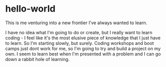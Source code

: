 # hello-world
This is me venturing into a new frontier I've always wanted to learn.

I have no idea what I'm going to do or create, but I really want to learn coding - I feel like it's the most elusive piece of knowledge that I just have to learn. So I'm starting slowly, but surely. Coding workshops and boot camps just dont work for me, so I'm going to try and build a project on my own. I seem to learn best when I'm presented with a problem and I can go down a rabbit hole of learning.  
